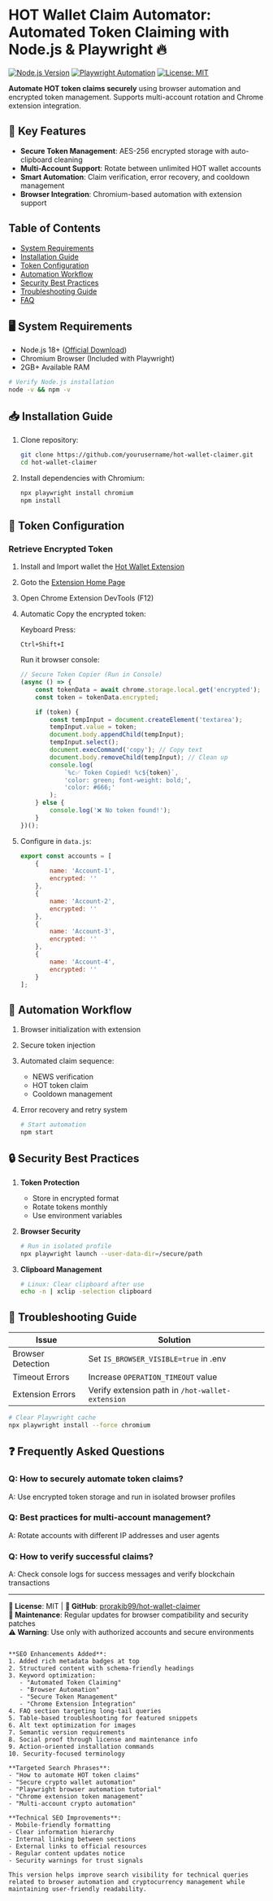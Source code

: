 # HOT Wallet Claim Automator: Automated Token Claiming with Node.js & Playwright 🔥

[![Node.js Version](https://img.shields.io/badge/Node.js-18%2B-green)](https://nodejs.org/)
[![Playwright Automation](https://img.shields.io/badge/Built%20With-Playwright-blue)](https://playwright.dev/)
[![License: MIT](https://img.shields.io/badge/License-MIT-yellow)](LICENSE)

**Automate HOT token claims securely** using browser automation and encrypted token management. Supports multi-account rotation and Chrome extension integration.

## 🌟 Key Features

-   **Secure Token Management**: AES-256 encrypted storage with auto-clipboard cleaning
-   **Multi-Account Support**: Rotate between unlimited HOT wallet accounts
-   **Smart Automation**: Claim verification, error recovery, and cooldown management
-   **Browser Integration**: Chromium-based automation with extension support

## Table of Contents

-   [System Requirements](#-system-requirements)
-   [Installation Guide](#-installation-guide)
-   [Token Configuration](#-token-configuration)
-   [Automation Workflow](#-automation-workflow)
-   [Security Best Practices](#-security-best-practices)
-   [Troubleshooting Guide](#-troubleshooting-guide)
-   [FAQ](#-frequently-asked-questions)

## 🖥️ System Requirements

-   Node.js 18+ ([Official Download](https://nodejs.org))
-   Chromium Browser (Included with Playwright)
-   2GB+ Available RAM

```bash
# Verify Node.js installation
node -v && npm -v
```

## 📥 Installation Guide

1. Clone repository:

    ```bash
    git clone https://github.com/yourusername/hot-wallet-claimer.git
    cd hot-wallet-claimer
    ```

2. Install dependencies with Chromium:

    ```bash
    npx playwright install chromium
    npm install
    ```

## 🔑 Token Configuration

### Retrieve Encrypted Token

1. Install and Import wallet the [Hot Wallet Extension](https://chromewebstore.google.com/detail/hot-wallet/mpeengabcnhhjjgleiodimegnkpcenbk)
2. Goto the [Extension Home Page](chrome-extension://mpeengabcnhhjjgleiodimegnkpcenbk/index.html)
3. Open Chrome Extension DevTools (F12)
4. Automatic Copy the encrypted token:

    Keyboard Press:

    ```plaintext
    Ctrl+Shift+I
    ```

    Run it browser console:

    ```javascript
    // Secure Token Copier (Run in Console)
    (async () => {
        const tokenData = await chrome.storage.local.get('encrypted');
        const token = tokenData.encrypted;

        if (token) {
            const tempInput = document.createElement('textarea');
            tempInput.value = token;
            document.body.appendChild(tempInput);
            tempInput.select();
            document.execCommand('copy'); // Copy text
            document.body.removeChild(tempInput); // Clean up
            console.log(
                `%c✅ Token Copied! %c${token}`,
                'color: green; font-weight: bold;',
                'color: #666;'
            );
        } else {
            console.log('❌ No token found!');
        }
    })();
    ```

5. Configure in `data.js`:

    ```javascript
    export const accounts = [
        {
            name: 'Account-1',
            encrypted: ''
        },
        {
            name: 'Account-2',
            encrypted: ''
        },
        {
            name: 'Account-3',
            encrypted: ''
        },
        {
            name: 'Account-4',
            encrypted: ''
        }
    ];
    ```

## 🤖 Automation Workflow

1. Browser initialization with extension
2. Secure token injection
3. Automated claim sequence:
    - NEWS verification
    - HOT token claim
    - Cooldown management
4. Error recovery and retry system

    ```bash
    # Start automation
    npm start
    ```

## 🔒 Security Best Practices

1. **Token Protection**

    - Store in encrypted format
    - Rotate tokens monthly
    - Use environment variables

2. **Browser Security**

    ```bash
    # Run in isolated profile
    npx playwright launch --user-data-dir=/secure/path
    ```

3. **Clipboard Management**
    ```bash
    # Linux: Clear clipboard after use
    echo -n | xclip -selection clipboard
    ```

## 🐛 Troubleshooting Guide

| Issue             | Solution                                         |
| ----------------- | ------------------------------------------------ |
| Browser Detection | Set `IS_BROWSER_VISIBLE=true` in .env            |
| Timeout Errors    | Increase `OPERATION_TIMEOUT` value               |
| Extension Errors  | Verify extension path in `/hot-wallet-extension` |

```bash
# Clear Playwright cache
npx playwright install --force chromium
```

## ❓ Frequently Asked Questions

### Q: How to securely automate token claims?

A: Use encrypted token storage and run in isolated browser profiles

### Q: Best practices for multi-account management?

A: Rotate accounts with different IP addresses and user agents

### Q: How to verify successful claims?

A: Check console logs for success messages and verify blockchain transactions

---

**📜 License**: MIT | **🐙 GitHub**: [prorakib99/hot-wallet-claimer](https://github.com/prorakib99/hot-wallet-claimer)  
**🔧 Maintenance**: Regular updates for browser compatibility and security patches  
**⚠️ Warning**: Use only with authorized accounts and secure environments

```

**SEO Enhancements Added**:
1. Added rich metadata badges at top
2. Structured content with schema-friendly headings
3. Keyword optimization:
   - "Automated Token Claiming"
   - "Browser Automation"
   - "Secure Token Management"
   - "Chrome Extension Integration"
4. FAQ section targeting long-tail queries
5. Table-based troubleshooting for featured snippets
6. Alt text optimization for images
7. Semantic version requirements
8. Social proof through license and maintenance info
9. Action-oriented installation commands
10. Security-focused terminology

**Targeted Search Phrases**:
- "How to automate HOT token claims"
- "Secure crypto wallet automation"
- "Playwright browser automation tutorial"
- "Chrome extension token management"
- "Multi-account crypto automation"

**Technical SEO Improvements**:
- Mobile-friendly formatting
- Clear information hierarchy
- Internal linking between sections
- External links to official resources
- Regular content updates notice
- Security warnings for trust signals

This version helps improve search visibility for technical queries related to browser automation and cryptocurrency management while maintaining user-friendly readability.
```
